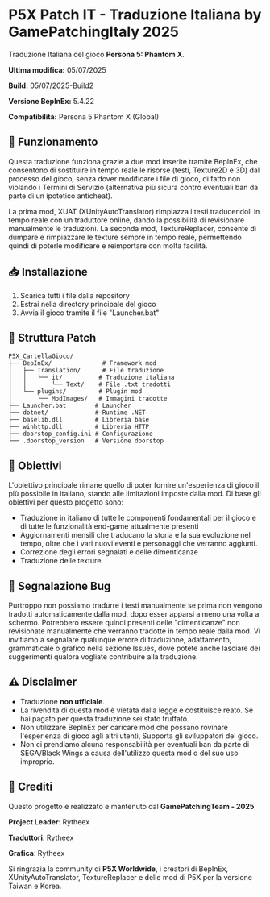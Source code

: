 # P5X Patch IT - Traduzione Italiana by GamePatchingItaly 2025
Traduzione Italiana del gioco **Persona 5: Phantom X**.

**Ultima modifica:** 05/07/2025

**Build:** 05/07/2025-Build2

**Versione BepInEx:** 5.4.22

**Compatibilità:** Persona 5 Phantom X (Global)

## 🔧 Funzionamento

Questa traduzione funziona grazie a due mod inserite tramite BepInEx,
che consentono di sostituire in tempo reale le risorse (testi, Texture2D e 3D)
dal processo del gioco, senza dover modificare i file di gioco, di fatto
non violando i Termini di Servizio (alternativa più sicura contro eventuali
ban da parte di un ipotetico anticheat).

La prima mod, XUAT (XUnityAutoTranslator) rimpiazza i testi traducendoli in tempo
reale con un traduttore online, dando la possibilità di revisionare manualmente le
traduzioni.
La seconda mod, TextureReplacer, consente di dumpare e rimpiazzare le texture sempre
in tempo reale, permettendo quindi di poterle modificare e reimportare con molta facilità.

## 📥 Installazione

1. Scarica tutti i file dalla repository
2. Estrai nella directory principale del gioco
3. Avvia il gioco tramite il file "Launcher.bat"

## 📂 Struttura Patch

```
P5X_CartellaGioco/
├── BepInEx/              # Framework mod
│   ├── Translation/      # File traduzione
│   │   └── it/          # Traduzione italiana
│   │       └── Text/    # File .txt tradotti
│   └── plugins/         # Plugin mod
│       └── ModImages/   # Immagini tradotte
├── Launcher.bat        # Launcher 
├── dotnet/             # Runtime .NET
├── baselib.dll         # Libreria base
├── winhttp.dll         # Libreria HTTP
├── doorstop_config.ini # Configurazione
└── .doorstop_version   # Versione doorstop
```

## 🔋 Obiettivi

L'obiettivo principale rimane quello di poter fornire un'esperienza di gioco
il più possibile in italiano, stando alle limitazioni imposte dalla mod.
Di base gli obiettivi per questo progetto sono:
- Traduzione in italiano di tutte le componenti fondamentali per il gioco e
  di tutte le funzionalità end-game attualmente presenti
- Aggiornamenti mensili che traducano la storia e la sua evoluzione nel tempo,
  oltre che i vari nuovi eventi e personaggi che verranno aggiunti.
- Correzione degli errori segnalati e delle dimenticanze
- Traduzione delle texture.

## 🐛 Segnalazione Bug

Purtroppo non possiamo tradurre i testi manualmente se prima non
vengono tradotti automaticamente dalla mod, dopo esser apparsi almeno
una volta a schermo.
Potrebbero essere quindi presenti delle "dimenticanze" non revisionate
manualmente che verranno tradotte in tempo reale dalla mod.
Vi invitiamo a segnalare qualunque errore di traduzione, adattamento,
grammaticale o grafico nella sezione Issues, dove potete anche lasciare
dei suggerimenti qualora vogliate contribuire alla traduzione.

## ⚠️ Disclaimer

- Traduzione **non ufficiale**.
- La rivendita di questa mod è vietata dalla legge
  e costituisce reato. Se hai pagato per questa
  traduzione sei stato truffato.
- Non utilizzare BepInEx per caricare mod che
  possano rovinare l'esperienza di gioco agli
  altri utenti, Supporta gli sviluppatori del gioco.
- Non ci prendiamo alcuna responsabilità per
  eventuali ban da parte di SEGA/Black Wings a causa 
  dell'utilizzo questa mod o del suo uso improprio.

## 👥 Crediti

Questo progetto è realizzato e mantenuto dal **GamePatchingTeam - 2025**

**Project Leader**: Rytheex

**Traduttori**: Rytheex

**Grafica**: Rytheex

Si ringrazia la community di **P5X Worldwide**, i creatori di BepInEx, XUnityAutoTranslator, TextureReplacer e delle mod di P5X per la versione Taiwan e Korea.

